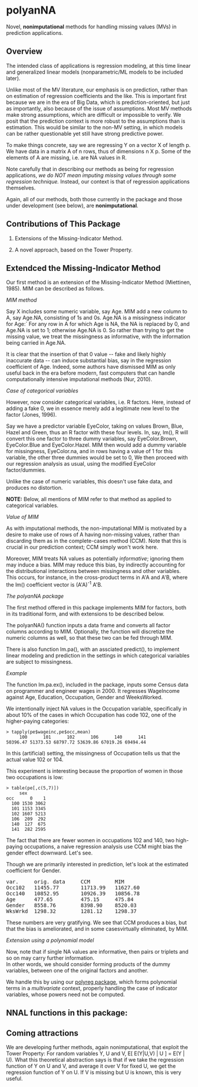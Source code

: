 # polyanNA

Novel, **nonimputational**  methods for handling missing values (MVs) in
prediction applications.

## Overview

The intended class of applications is regression modeling, at this time
linear and generalized linear models (nonparametric/ML models to be
included later).  

Unlike most of the MV literature, our emphasis is on prediction, rather
than on estimation of regression coefficients and the like.  This is
important first because we are in the era of Big Data, which is
prediction-oriented, but just as importantly, also because of the issue
of assumptions.  Most MV methods make strong assumptions, which are
difficult or impossible to verify.  We posit that the prediction context
is more robust to the assumptions than is estimation.  This would be
similar to the non-MV setting, in which models can be rather
questionable yet still have strong predictive power.

To make things concrete, say we are regressing Y on a vector X of length
p.  We have data in a matrix A of n rows, thus of dimensions n X p.
Some of the elements of A are missing, i.e. are NA values in R.

Note carefully that in describing our methods as being for regression
applications, *we do NOT mean imputing missing values through some
regression technique.* Instead, our context is that of regression
applications themselves.

Again, all of our methods, both those currently in the package and those
under development (see below), are **nonimputational**.

## Contributions of This Package

1. Extensions of the Missing-Indicator Method.

2. A novel approach, based on the Tower Property.

## Extendced the Missing-Indicator Method

Our first method is an extension of the Missing-Indicator Method
(Miettinen, 1985).  MIM can be described as follows.

*MIM method*

Say X includes some numeric variable, say Age. MIM add a new column to
A, say Age.NA, consisting of 1s and 0s.  Age.NA is a missingness
indicator for Age:` For any row in A for which Age is NA, the NA is
replaced by 0, and Age.NA is set to 1; otherwise Age.NA is 0.  So rather
than trying to get the missing value, we treat the missingness as
informative, with the information being carried in Age.NA.

It is clear that the insertion of that 0 value -- fake and likely highly
inaccurate data -- can induce substantial bias, say in the regression
coefficient of Age.  Indeed, some authors have dismissed MIM as only
useful back in the era before modern, fast computers that 
can handle computationally intensive imputational methods
(Nur, 2010). 

*Case of categorical variables*

However, now consider categorical variables, i.e. R factors.  Here,
instead of adding a fake 0, we in essence merely add a legitimate new
level to the factor (Jones, 1996).

Say we have a predictor variable EyeColor, taking on values Brown, Blue,
Hazel and Green, thus an R factor with these four levels.  In, say,
lm(), R will convert this one factor to three dummy variables, say
EyeColor.Brown, EyeColor.Blue and EyeColor.Hazel.  MIM then would add a
dummy variable for missingness, EyeColor.na, and in rows having a
value of 1 for this variable, the other three dummies would be set to 0, 
We then proceed with our regression analysis as usual, using the modified
EyeColor factor/dummies.

Unlike the case of numeric variables, this doesn't use fake data, and
produces no distortion.  

**NOTE:** Below, all mentions of MIM refer to that method as applied to
categorical variables.
 
*Value of MIM*

As with imputational methods, the non-imputational MIM is motivated by a
desire to make use of rows of A having non-missing values, rather than
discarding them as in the complete-cases method (CCM).  Note that this
is crucial in our prediction context; CCM simply won't work here.

Moreover, MIM treats NA values as potentially *informative*; ignoring
them may induce a bias.  MIM may reduce this bias, by indirectly
accounting for the distributional interactions between missingness and
other variables.  This occurs, for instance, in the cross-product terms
in A'A and A'B, where the lm() coefficient vector is (A'A)<sup>-1</sup>
A'B.


*The polyanNA package*

The first method offered in this package implements MIM for factors,
both in its traditional form, and with extensions to be described
below.

The polyanNA() function inputs a data frame and  converts all factor
columns according to MIM.  Optionally, the function will discretize the
numeric columns as well, so that these two can be fed through MIM.

There is also function lm.pa(), with an assciated predict(), to
implement linear modeling and prediction in the settings in which
categorical variables are subject to missingness.

*Example* 

The function lm.pa.ex(), included in the package, inputs some Census
data on programmer and engineer wages in 2000.  It regresses WageIncome
against Age, Education, Occupation, Gender and WeeksWorked.

We intentionally inject NA values in the Occupation variable,
specifically in about 10% of the cases in which Occupation has code 102,
one of the higher-paying categories:  

```
> tapply(pe$wageinc,pe$occ,mean)
     100      101      102      106      140      141 
50396.47 51373.53 68797.72 53639.86 67019.26 69494.44 
```

In this (artificial) setting, the missingness of Occupation tells us
that the actual value 102 or 104.

This experiment is interesting because the proportion of women in those
two occupations is low:

```
> table(pe[,c(5,7)])
     sex
occ      0    1
  100 1530 3062
  101 1153 3345
  102 1607 5213
  106  209  292
  140  127  675
  141  282 2595
```

The fact that there are fewer women in occupations 102 and 140, two
high-paying occupations, a naive regression analysis use CCM might bias
the gender effect downward.  Let's see.

Though we are primarily interested in prediction, let's look at the
estimated coefficient for Gender.

<pre>
var.     orig. data     CCM        MIM
Occ102   11455.77       11713.99   11627.60 
Occ140   10852.95       10926.39   10856.78 
Age      477.65         475.15     475.84
Gender   8558.76        8398.90    8520.03
WksWrkd  1298.32        1281.12    1298.37
</pre>

These numbers are very gratifying. We see that CCM produces a bias, but
that the bias is ameliorated, and in some casesvirtually eliminated, by
MIM.

*Extension using a polynomial model*

Now, note that if single NA values are informative, then pairs or
triplets and so on may carry further information.  
In other words, we 
should consider forming products of the dummy variables, between one of
the original factors and another.

We handle this by using our 
[polyreg package](http://github/matloff/polyreg), which forms polynomial
terms in a *multivariate* context, properly handling the case of
indicator variables, whose powers need not be computed.

## NNAL functions in this package:

 

## Coming attractions

We are developing further methods, again nonimputational, that exploit
the Tower Property:  For random variables Y, U and V, E[ E(Y|U,V) | U ]
= E(Y | U).  What this theoretical abstraction says is that if we take
the regression function of Y on U and V, and average it over V for fixed
U, we get the regression function of Y on U.  If V is missing but U is
known, this is very useful.
 


